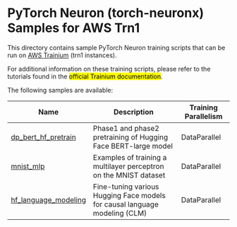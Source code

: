 # PyTorch Neuron (torch-neuronx) Samples for AWS Trn1

This directory contains sample PyTorch Neuron training scripts that can be run on [AWS Trainium](https://aws.amazon.com/machine-learning/trainium/) (trn1 instances).

For additional information on these training scripts, please refer to the tutorials found in the <mark>official Trainium documentation</mark>.

The following samples are available:

| Name | Description | Training Parallelism |
| --- | --- | --- |
| [dp_bert_hf_pretrain](training/dp_bert_hf_pretrain) | Phase1 and phase2 pretraining of Hugging Face BERT-large model | DataParallel |
| [mnist_mlp](training/mnist_mlp) | Examples of training a multilayer perceptron on the MNIST dataset | DataParallel |
| [hf_language_modeling](training/hf_language_modeling) | Fine-tuning various Hugging Face models for causal language modeling (CLM) | DataParallel |
